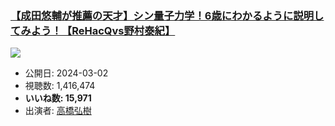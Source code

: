 ### [【成田悠輔が推薦の天才】シン量子力学！6歳にわかるように説明してみよう！【ReHacQvs野村泰紀】](https://www.youtube.com/watch?v=DEG9OZoYzIU)
[![](https://img.youtube.com/vi/DEG9OZoYzIU/sddefault.jpg)](https://www.youtube.com/watch?v=DEG9OZoYzIU)
-   公開日: 2024-03-02
-   視聴数: 1,416,474
-   **いいね数: 15,971**
-   出演者: [高橋弘樹](/rehacq_fan/people/高橋弘樹 "wikilink")
